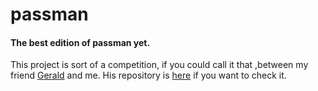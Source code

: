 # passman
#### The best edition of passman yet.
This project is sort of a competition, if you could call it that ,between my friend [Gerald](https://github.com/progerald1113) and me.
His repository is [here](https://github.com/progerald1113/passwd-manager_v2) if you want to check it.
